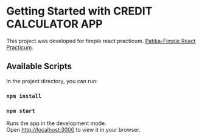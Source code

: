 # Getting Started with CREDIT CALCULATOR APP

This project was developed for fimple react practicum. [Patika-Fimple React Practicum](https://www.patika.dev/bootcamp/fimple-react-practicum).

## Available Scripts

In the project directory, you can run:

### `npm install`

### `npm start`

Runs the app in the development mode.\
Open [http://localhost:3000](http://localhost:3000) to view it in your browser.
